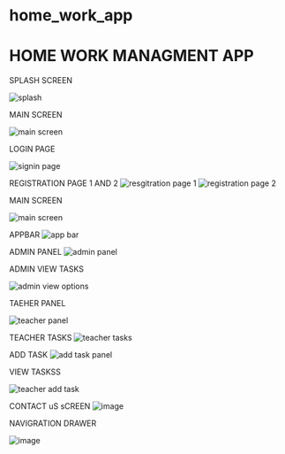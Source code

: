 # home_work_app
# HOME WORK MANAGMENT APP

SPLASH SCREEN 

![splash](https://user-images.githubusercontent.com/53118785/121803255-18cad100-cc5a-11eb-89db-a223f393aec4.PNG)

MAIN SCREEN


![main screen](https://user-images.githubusercontent.com/53118785/121803262-22eccf80-cc5a-11eb-974b-5d88a51c33ce.PNG)


LOGIN PAGE


![signin page](https://user-images.githubusercontent.com/53118785/121803289-3009be80-cc5a-11eb-8e73-16caa15eed72.PNG)


REGISTRATION PAGE 1 AND 2
![resgitration page 1](https://user-images.githubusercontent.com/53118785/121803292-36983600-cc5a-11eb-91e2-3697d0db9088.PNG)
![registration page 2](https://user-images.githubusercontent.com/53118785/121803455-174dd880-cc5b-11eb-91a2-45d1a51f2769.PNG)



MAIN SCREEN

![main screen](https://user-images.githubusercontent.com/53118785/121803303-46177f00-cc5a-11eb-9473-8d3ab64d4afa.PNG)

APPBAR
![app bar](https://user-images.githubusercontent.com/53118785/121803309-4f085080-cc5a-11eb-960a-70a034f1c455.PNG)

ADMIN PANEL
![admin panel](https://user-images.githubusercontent.com/53118785/121803321-5e879980-cc5a-11eb-95ad-46ba55a34de3.PNG)


ADMIN VIEW TASKS

![admin view options](https://user-images.githubusercontent.com/53118785/121803327-65aea780-cc5a-11eb-8c19-f110973c075b.PNG)


TAEHER PANEL

![teacher panel](https://user-images.githubusercontent.com/53118785/121803328-6e9f7900-cc5a-11eb-9f41-94dfcbccddec.PNG)

TEACHER TASKS
![teacher tasks](https://user-images.githubusercontent.com/53118785/121803330-765f1d80-cc5a-11eb-9e70-18d1fd841c50.PNG)

ADD TASK
![add task panel](https://user-images.githubusercontent.com/53118785/121803344-81b24900-cc5a-11eb-964a-c3facfed8015.PNG)

VIEW TASKSS

![teacher add task](https://user-images.githubusercontent.com/53118785/121803348-87a82a00-cc5a-11eb-87b9-c56f4e7491cb.PNG)

CONTACT uS sCREEN
![image](https://user-images.githubusercontent.com/53118785/121803406-dd7cd200-cc5a-11eb-91fb-483c15b10464.png)


NAVIGRATION DRAWER

![image](https://user-images.githubusercontent.com/53118785/121803425-f08fa200-cc5a-11eb-81f5-20cfa064b68f.png)














